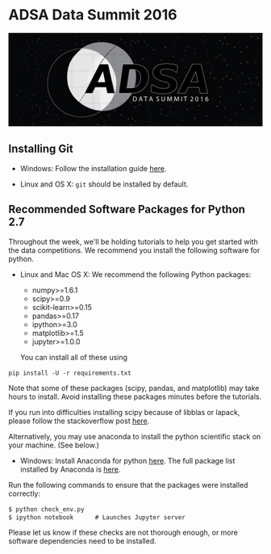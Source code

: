 # ADSA Data Summit 2016

![](images/header.jpg)

## Installing Git

* Windows: Follow the installation guide
  [here](https://confluence.atlassian.com/bitbucket/set-up-git-744723531.html).

* Linux and OS X: `git` should be installed by default.

## Recommended Software Packages for Python 2.7

Throughout the week, we'll be holding tutorials to help you
get started with the data competitions. We recommend you install
the following software for python.

* Linux and Mac OS X: We recommend the following Python packages:
    * numpy>=1.6.1
    * scipy>=0.9
    * scikit-learn>=0.15
    * pandas>=0.17
    * ipython>=3.0
    * matplotlib>=1.5
    * jupyter>=1.0.0

  You can install all of these using
```
pip install -U -r requirements.txt
```
  Note that some of these packages (scipy, pandas, and matplotlib) may take
  hours to install. Avoid installing these packages minutes before the
  tutorials.

  If you run into difficulties installing scipy because of libblas or lapack,
  please follow the stackoverflow post
  [here](http://stackoverflow.com/questions/7496547/does-python-scipy-need-blas).

  Alternatively, you may use anaconda to install the python scientific
  stack on your machine. (See below.)

* Windows: Install Anaconda for python [here](https://www.continuum.io/downloads).
  The full package
  list installed by Anaconda is [here](http://docs.continuum.io/anaconda/pkg-docs).

Run the following commands to ensure that the packages were installed
correctly:
```
$ python check_env.py
$ ipython notebook      # Launches Jupyter server
```
Please let us know if these checks are not thorough enough,
or more software dependencies need to be installed.
